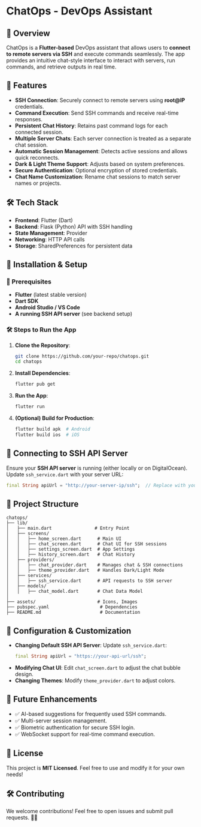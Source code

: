 # ChatOps - DevOps Assistant

## 📌 Overview
ChatOps is a **Flutter-based** DevOps assistant that allows users to **connect to remote servers via SSH** and execute commands seamlessly. The app provides an intuitive chat-style interface to interact with servers, run commands, and retrieve outputs in real time.

## 🎯 Features
- **SSH Connection**: Securely connect to remote servers using **root@IP** credentials.
- **Command Execution**: Send SSH commands and receive real-time responses.
- **Persistent Chat History**: Retains past command logs for each connected session.
- **Multiple Server Chats**: Each server connection is treated as a separate chat session.
- **Automatic Session Management**: Detects active sessions and allows quick reconnects.
- **Dark & Light Theme Support**: Adjusts based on system preferences.
- **Secure Authentication**: Optional encryption of stored credentials.
- **Chat Name Customization**: Rename chat sessions to match server names or projects.

## 🛠️ Tech Stack
- **Frontend**: Flutter (Dart)
- **Backend**: Flask (Python) API with SSH handling
- **State Management**: Provider
- **Networking**: HTTP API calls
- **Storage**: SharedPreferences for persistent data

## 🚀 Installation & Setup

### 📌 Prerequisites
- **Flutter** (latest stable version)
- **Dart SDK**
- **Android Studio / VS Code**
- **A running SSH API server** (see backend setup)

### 🛠️ Steps to Run the App
1. **Clone the Repository**:
   ```sh
   git clone https://github.com/your-repo/chatops.git
   cd chatops
   ```
2. **Install Dependencies**:
   ```sh
   flutter pub get
   ```
3. **Run the App**:
   ```sh
   flutter run
   ```
4. **(Optional) Build for Production**:
   ```sh
   flutter build apk  # Android
   flutter build ios  # iOS
   ```

## 🔌 Connecting to SSH API Server
Ensure your **SSH API server** is running (either locally or on DigitalOcean). Update `ssh_service.dart` with your server URL:
```dart
final String apiUrl = "http://your-server-ip/ssh";  // Replace with your API
```

## 📝 Project Structure
```
chatops/
├── lib/
│   ├── main.dart                # Entry Point
│   ├── screens/
│   │   ├── home_screen.dart      # Main UI
│   │   ├── chat_screen.dart      # Chat UI for SSH sessions
│   │   ├── settings_screen.dart  # App Settings
│   │   ├── history_screen.dart   # Chat History
│   ├── providers/
│   │   ├── chat_provider.dart    # Manages chat & SSH connections
│   │   ├── theme_provider.dart   # Handles Dark/Light Mode
│   ├── services/
│   │   ├── ssh_service.dart      # API requests to SSH server
│   ├── models/
│   │   ├── chat_model.dart       # Chat Data Model
│
├── assets/                       # Icons, Images
├── pubspec.yaml                   # Dependencies
├── README.md                      # Documentation
```

## 🔧 Configuration & Customization
- **Changing Default SSH API Server**: Update `ssh_service.dart`:
  ```dart
  final String apiUrl = "https://your-api-url/ssh";
  ```
- **Modifying Chat UI**: Edit `chat_screen.dart` to adjust the chat bubble design.
- **Changing Themes**: Modify `theme_provider.dart` to adjust colors.

## 🚀 Future Enhancements
- ✅ AI-based suggestions for frequently used SSH commands.
- ✅ Multi-server session management.
- ✅ Biometric authentication for secure SSH login.
- ✅ WebSocket support for real-time command execution.

## 📜 License
This project is **MIT Licensed**. Feel free to use and modify it for your own needs!

## 🛠️ Contributing
We welcome contributions! Feel free to open issues and submit pull requests. 🚀🔥

